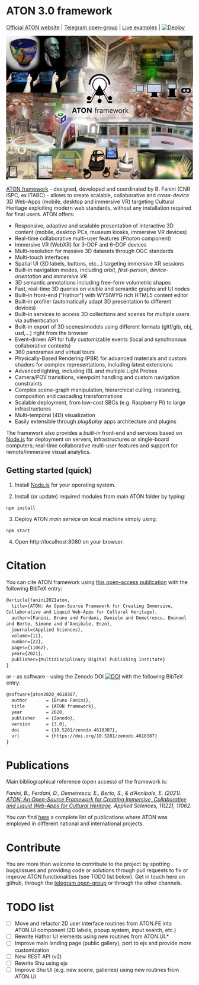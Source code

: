 # ATON 3.0 framework

[Official ATON website](https://osiris.itabc.cnr.it/aton/) | 
[Telegram open-group](https://t.me/ATON_Framework) | 
[Live examples](https://aton.ispc.cnr.it/examples/) | 
[![Deploy](https://www.herokucdn.com/deploy/button.svg)](https://heroku.com/deploy?template=https://github.com/phoenixbf/aton)

![Header](./public/res/aton-header.jpg)

[ATON framework](http://osiris.itabc.cnr.it/aton/) - designed, developed and coordinated by B. Fanini (CNR ISPC, ex ITABC) - allows to create scalable, collaborative and *cross-device* 3D Web-Apps (mobile, desktop and immersive VR) targeting Cultural Heritage exploiting modern web standards, without any installation required for final users. ATON offers:
* Responsive, adaptive and scalable presentation of interactive 3D content (mobile, desktop PCs, museum kiosks, immersive VR devices)
* Real-time collaborative multi-user features (*Photon* component)
* Immersive VR (WebXR) for 3-DOF and 6-DOF devices
* Multi-resolution for massive 3D datasets through OGC standards
* Multi-touch interfaces
* Spatial UI (3D labels, buttons, etc...) targeting immersive XR sessions
* Built-in navigation modes, including *orbit*, *first-person*, *device-orientation* and *immersive VR*
* 3D semantic annotations including free-form volumetric shapes
* Fast, real-time 3D queries on visible and semantic graphs and UI nodes
* Built-in front-end ("Hathor") with WYSIWYG rich HTML5 content editor
* Built-in profiler (automatically adapt 3D presentation to different devices)
* Built-in services to access 3D collections and scenes for multiple users via authentication
* Built-in export of 3D scenes/models using different formats (gltf/glb, obj, usd,...) right from the browser
* Event-driven API for fully customizable events (local and synchronous collaborative contexts)
* 360 panoramas and virtual tours
* Physically-Based Rendering (PBR) for advanced materials and custom shaders for complex representations, including latest extensions
* Advanced lighting, including IBL and multiple Light Probes
* Camera/POV transitions, viewpoint handling and custom navigation constraints
* Complex scene-graph manipulation, hierarchical culling, instancing, composition and cascading transformations
* Scalable deployment, from low-cost SBCs (e.g. Raspberry Pi) to large infrastructures
* Multi-temporal (4D) visualization
* Easily extensible through *plug&play* apps architecture and plugins

The framework also provides a *built-in* front-end and services based on [Node.js](https://nodejs.org/) for deployment on servers, infrastructures or single-board computers; real-time collaborative multi-user features and support for remote/immersive visual analytics.

## Getting started (quick)
1) Install [Node.js](https://nodejs.org/) for your operating system.

2) Install (or update) required modules from main ATON folder by typing:
```
npm install
```

3) Deploy ATON *main service* on local machine simply using:
```
npm start
```

4) Open http://localhost:8080 on your browser.

# Citation
You can cite ATON framework using [this open-access publication](https://www.mdpi.com/2076-3417/11/22/11062) with the following BibTeX entry:
```
@article{fanini2021aton,
  title={ATON: An Open-Source Framework for Creating Immersive, Collaborative and Liquid Web-Apps for Cultural Heritage},
  author={Fanini, Bruno and Ferdani, Daniele and Demetrescu, Emanuel and Berto, Simone and d’Annibale, Enzo},
  journal={Applied Sciences},
  volume={11},
  number={22},
  pages={11062},
  year={2021},
  publisher={Multidisciplinary Digital Publishing Institute}
}
```

or - as software - using the Zenodo DOI [![DOI](https://zenodo.org/badge/DOI/10.5281/zenodo.4618387.svg)](https://doi.org/10.5281/zenodo.4618387) with the following BibTeX entry:
```
@software{aton2020_4618387,
  author       = {Bruno Fanini},
  title        = {ATON framework},
  year         = 2020,
  publisher    = {Zenodo},
  version      = {3.0},
  doi          = {10.5281/zenodo.4618387},
  url          = {https://doi.org/10.5281/zenodo.4618387}
}
```

# Publications
Main bibliographical reference (open access) of the framework is:

*Fanini, B., Ferdani, D., Demetrescu, E., Berto, S., & d’Annibale, E. (2021). [ATON: An Open-Source Framework for Creating Immersive, Collaborative and Liquid Web-Apps for Cultural Heritage](https://www.mdpi.com/2076-3417/11/22/11062). Applied Sciences, 11(22), 11062.*

You can find [here](https://osiris.itabc.cnr.it/aton/index.php/publications/) a complete list of publications where ATON was employed in different national and international projects.

# Contribute
You are more than welcome to contribute to the project by spotting bugs/issues and providing code or solutions through pull requests to fix or improve ATON functionalities (see TODO list below). Get in touch here on github, through the [telegram open-group](https://t.me/ATON_Framework) or through the other channels.

# TODO list

- [ ] Move and refactor 2D user interface routines from ATON.FE into ATON.UI component (2D labels, popup system, input search, etc.)
- [ ] Rewrite Hathor UI elements using new routines from ATON.UI.*
- [ ] Improve main landing page (public gallery), port to ejs and provide more customization
- [ ] New REST API (v2)
- [ ] Rewrite Shu using ejs
- [ ] Improve Shu UI (e.g. new scene, galleries) using new routines from ATON.UI